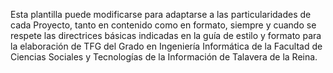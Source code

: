 Esta plantilla puede modificarse para adaptarse a las particularidades de cada Proyecto, tanto en contenido como en formato, siempre y cuando se respete las directrices básicas indicadas en la guía de estilo y formato para la elaboración de TFG del Grado en Ingeniería Informática de la Facultad de Ciencias Sociales y Tecnologías de la Información de Talavera de la Reina.
